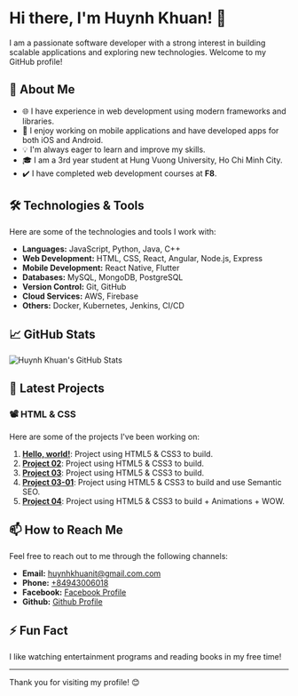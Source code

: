 # Hi there, I'm Huynh Khuan! 👋

I am a passionate software developer with a strong interest in building scalable applications and exploring new technologies. Welcome to my GitHub profile!

## 🚀 About Me

- 🌐 I have experience in web development using modern frameworks and libraries.
- 📱 I enjoy working on mobile applications and have developed apps for both iOS and Android.
- 💡 I'm always eager to learn and improve my skills.
- 🎓 I am a 3rd year student at Hung Vuong University, Ho Chi Minh City.
- ✔️ I have completed web development courses at **F8**.

## 🛠️ Technologies & Tools

Here are some of the technologies and tools I work with:

- **Languages:** JavaScript, Python, Java, C++
- **Web Development:** HTML, CSS, React, Angular, Node.js, Express
- **Mobile Development:** React Native, Flutter
- **Databases:** MySQL, MongoDB, PostgreSQL
- **Version Control:** Git, GitHub
- **Cloud Services:** AWS, Firebase
- **Others:** Docker, Kubernetes, Jenkins, CI/CD

## 📈 GitHub Stats

![Huynh Khuan's GitHub Stats](https://github-readme-stats.vercel.app/api?username=huynhkhuanit&show_icons=true&theme=radical)

## 🌱 Latest Projects

### 📽️ HTML & CSS

Here are some of the projects I've been working on:

1. **<a href="http://example.com/" target="_blank">Hello, world!</a>**: Project using HTML5 & CSS3 to build.
2. **[Project 02](https://external.ink/?to=https://huynhkhuanit.github.io/f8-htmlcss-project-02/)**: Project using HTML5 & CSS3 to build.
3. **[Project 03](https://external.ink/?to=https://huynhkhuanit.github.io/f8-htmlcss-project-03/)**: Project using HTML5 & CSS3 to build.
4. **[Project 03-01](https://external.ink/?to=https://huynhkhuanit.github.io/f8-htmlcss-project-03-01/)**: Project using HTML5 & CSS3 to build and use Semantic SEO.
5. **[Project 04](https://external.ink/?to=https://huynhkhuanit.github.io/f8-htmlcss-project-04/)**: Project using HTML5 & CSS3 to build + Animations + WOW.

## 📫 How to Reach Me

Feel free to reach out to me through the following channels:

- **Email:** [huynhkhuanit@gmail.com.com](mailto:huynhkhuanit@gmail.com)
- **Phone:** [+84943006018](tel:+84943006018)
- **Facebook:** [Facebook Profile](https://external.ink/?to=https://www.facebook.com/huynhkhuanit/)
- **Github:** [Github Profile](https://external.ink/?to=https://github.com/huynhkhuanit)

## ⚡ Fun Fact

I like watching entertainment programs and reading books in my free time!

---

Thank you for visiting my profile! 😊
